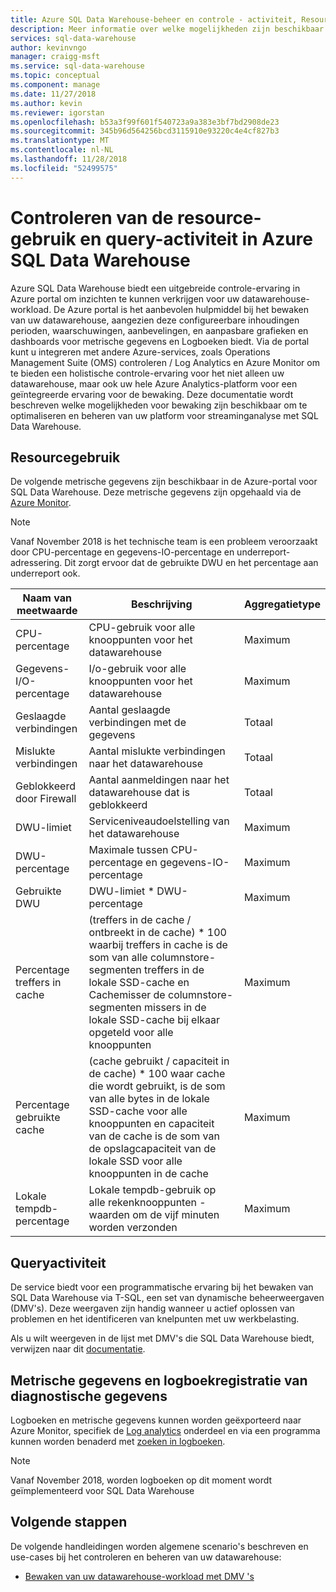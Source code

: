 ```yaml
---
title: Azure SQL Data Warehouse-beheer en controle - activiteit, Resourcegebruik query | Microsoft Docs
description: Meer informatie over welke mogelijkheden zijn beschikbaar voor het beheren en controleren van Azure SQL Data Warehouse. Gebruik de Azure-portal en de dynamische beheerweergaven (DMV's) om te begrijpen van de query-activiteiten en het Resourcegebruik van uw datawarehouse.
services: sql-data-warehouse
author: kevinvngo
manager: craigg-msft
ms.service: sql-data-warehouse
ms.topic: conceptual
ms.component: manage
ms.date: 11/27/2018
ms.author: kevin
ms.reviewer: igorstan
ms.openlocfilehash: b53a3f99f601f540723a9a383e3bf7bd2908de23
ms.sourcegitcommit: 345b96d564256bcd3115910e93220c4e4cf827b3
ms.translationtype: MT
ms.contentlocale: nl-NL
ms.lasthandoff: 11/28/2018
ms.locfileid: "52499575"
---
```

# <a name="monitoring-resource-utilization-and-query-activity-in-azure-sql-data-warehouse"></a>Controleren van de resource-gebruik en query-activiteit in Azure SQL Data Warehouse
Azure SQL Data Warehouse biedt een uitgebreide controle-ervaring in Azure portal om inzichten te kunnen verkrijgen voor uw datawarehouse-workload. De Azure portal is het aanbevolen hulpmiddel bij het bewaken van uw datawarehouse, aangezien deze configureerbare inhoudingen perioden, waarschuwingen, aanbevelingen, en aanpasbare grafieken en dashboards voor metrische gegevens en Logboeken biedt. Via de portal kunt u integreren met andere Azure-services, zoals Operations Management Suite (OMS) controleren / Log Analytics en Azure Monitor om te bieden een holistische controle-ervaring voor het niet alleen uw datawarehouse, maar ook uw hele Azure Analytics-platform voor een geïntegreerde ervaring voor de bewaking. Deze documentatie wordt beschreven welke mogelijkheden voor bewaking zijn beschikbaar om te optimaliseren en beheren van uw platform voor streaminganalyse met SQL Data Warehouse. 

## <a name="resource-utilization"></a>Resourcegebruik 
De volgende metrische gegevens zijn beschikbaar in de Azure-portal voor SQL Data Warehouse. Deze metrische gegevens zijn opgehaald via de [Azure Monitor](https://docs.microsoft.com/azure/azure-monitor/platform/data-collection#metrics).

> [!NOTE]
> Vanaf November 2018 is het technische team is een probleem veroorzaakt door CPU-percentage en gegevens-IO-percentage en underreport-adressering. Dit zorgt ervoor dat de gebruikte DWU en het percentage aan underreport ook. 

| Naam van meetwaarde                           | Beschrijving     | Aggregatietype |
| --------------------------------------- | ---------------- | --------------------------------------- |
| CPU-percentage                          | CPU-gebruik voor alle knooppunten voor het datawarehouse | Maximum      |
| Gegevens-I/O-percentage                      | I/o-gebruik voor alle knooppunten voor het datawarehouse | Maximum   |
| Geslaagde verbindingen                  | Aantal geslaagde verbindingen met de gegevens | Totaal            |
| Mislukte verbindingen                      | Aantal mislukte verbindingen naar het datawarehouse | Totaal            |
| Geblokkeerd door Firewall                     | Aantal aanmeldingen naar het datawarehouse dat is geblokkeerd | Totaal            |
| DWU-limiet                              | Serviceniveaudoelstelling van het datawarehouse | Maximum   |
| DWU-percentage                          | Maximale tussen CPU-percentage en gegevens-IO-percentage | Maximum   |
| Gebruikte DWU                                | DWU-limiet * DWU-percentage | Maximum   |
| Percentage treffers in cache | (treffers in de cache / ontbreekt in de cache) * 100 waarbij treffers in cache is de som van alle columnstore-segmenten treffers in de lokale SSD-cache en Cachemisser de columnstore-segmenten missers in de lokale SSD-cache bij elkaar opgeteld voor alle knooppunten | Maximum |
| Percentage gebruikte cache | (cache gebruikt / capaciteit in de cache) * 100 waar cache die wordt gebruikt, is de som van alle bytes in de lokale SSD-cache voor alle knooppunten en capaciteit van de cache is de som van de opslagcapaciteit van de lokale SSD voor alle knooppunten in de cache | Maximum |
| Lokale tempdb-percentage | Lokale tempdb-gebruik op alle rekenknooppunten - waarden om de vijf minuten worden verzonden | Maximum |

## <a name="query-activity"></a>Queryactiviteit
De service biedt voor een programmatische ervaring bij het bewaken van SQL Data Warehouse via T-SQL, een set van dynamische beheerweergaven (DMV's). Deze weergaven zijn handig wanneer u actief oplossen van problemen en het identificeren van knelpunten met uw werkbelasting.

Als u wilt weergeven in de lijst met DMV's die SQL Data Warehouse biedt, verwijzen naar dit [documentatie](https://docs.microsoft.com/azure/sql-data-warehouse/sql-data-warehouse-reference-tsql-system-views#sql-data-warehouse-dynamic-management-views-dmvs). 

## <a name="metrics-and-diagnostics-logging"></a>Metrische gegevens en logboekregistratie van diagnostische gegevens
Logboeken en metrische gegevens kunnen worden geëxporteerd naar Azure Monitor, specifiek de [Log analytics](https://docs.microsoft.com/azure/log-analytics/log-analytics-overview) onderdeel en via een programma kunnen worden benaderd met [zoeken in logboeken](https://docs.microsoft.com/azure/log-analytics/log-analytics-tutorial-viewdata).


> [!NOTE]
> Vanaf November 2018, worden logboeken op dit moment wordt geïmplementeerd voor SQL Data Warehouse

## <a name="next-steps"></a>Volgende stappen
De volgende handleidingen worden algemene scenario's beschreven en use-cases bij het controleren en beheren van uw datawarehouse:

- [Bewaken van uw datawarehouse-workload met DMV 's](https://docs.microsoft.com/azure/sql-data-warehouse/sql-data-warehouse-manage-monitor)

